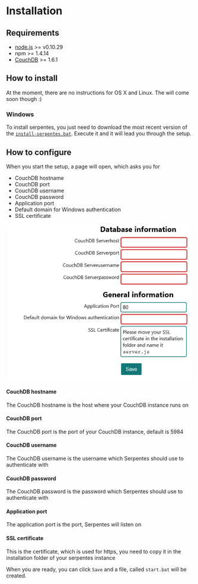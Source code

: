 # Installation
## Requirements
- [node.js](http://nodejs.org/) >= v0.10.29
- npm >= 1.4.14
- [CouchDB](http://couchdb.apache.org/) >= 1.6.1

## How to install
At the moment, there are no instructions for OS X and Linux. The will come soon though :)
### Windows
To install serpentes, you just need to download the most recent version of the [`install-serpentes.bat`](https://github.com/CodingLizards/serpentes/releases). Execute it and it will lead you through the setup.

## How to configure
When you start the setup, a page will open, which asks you for
- CouchDB hostname
- CouchDB port
- CouchDB username
- CouchDB password
- Application port
- Default domain for Windows authentication
- SSL certificate

![Configuration UI](images/configure.png)


#### CouchDB hostname
The CouchDB hostname is the host where your CouchDB instance runs on
#### CouchDB port
The CouchDB port is the port of your CouchDB instance, default is 5984
#### CouchDB username
The CouchDB username is the username which Serpentes should use to authenticate with
#### CouchDB password
The CouchDB password is the password which Serpentes should use to authenticate with

#### Application port
The application port is the port, Serpentes will listen on
#### SSL certificate
This is the certificate, which is used for https, you need to copy it in the installation folder of your serpentes instance

When you are ready, you can click `Save` and a file, called `start.bat` will be created.
